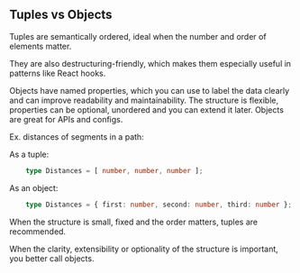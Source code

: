 ## Tuples vs Objects

Tuples are semantically ordered, ideal when the number and order of elements matter.

They are also destructuring-friendly, which makes them especially useful in patterns like React hooks.

Objects have named properties, which you can use to label the data clearly and can improve readability and maintainability. The structure is flexible, properties can be optional, unordered and you can extend it later. Objects are great for APIs and configs.

Ex. distances of segments in a path:

As a tuple:
```TypeScript
    type Distances = [ number, number, number ];
```

As an object:
```TypeScript
    type Distances = { first: number, second: number, third: number };
```

When the structure is small, fixed and the order matters, tuples are recommended.

When the clarity, extensibility or optionality of the structure is important, you better call objects.

